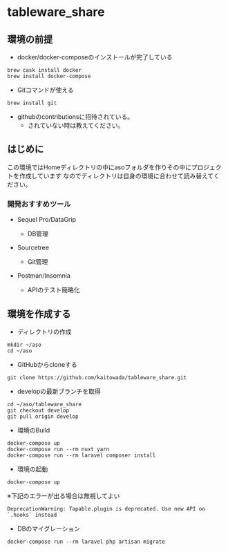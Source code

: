 # tableware_share

## 環境の前提

- docker/docker-composeのインストールが完了している
```
brew cask install docker
brew install docker-compose
```
- Gitコマンドが使える
```
brew install git
```
- githubのcontributionsに招待されている。
  - されていない時は教えてください。

## はじめに
この環境ではHomeディレクトリの中にasoフォルダを作りその中にプロジェクトを作成しています
なのでディレクトリは自身の環境に合わせて読み替えてください。

### 開発おすすめツール
- Sequel Pro/DataGrip
  - DB管理

- Sourcetree 
  - Git管理

- Postman/Insomnia
  - APIのテスト簡略化


## 環境を作成する

- ディレクトリの作成

```
mkdir ~/aso
cd ~/aso
```

- GitHubからcloneする

```
git clone https://github.com/kaitowada/tableware_share.git
```

- developの最新ブランチを取得

```
cd ~/aso/tableware_share
git checkout develop
git pull origin develop
```

- 環境のBuild

```
docker-compose up
docker-compose run --rm nuxt yarn
docker-compose run --rm laravel composer install
```
- 環境の起動

```
docker-compose up
```
※下記のエラーが出る場合は無視してよい
```
DeprecationWarning: Tapable.plugin is deprecated. Use new API on `.hooks` instead
```

- DBのマイグレーション
```
docker-compose run --rm laravel php artisan migrate
```
